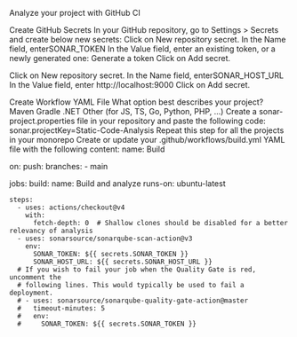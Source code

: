 Analyze your project with GitHub CI

Create GitHub Secrets
In your GitHub repository, go to Settings > Secrets and create below new secrets:
Click on New repository secret.
In the Name field, enterSONAR_TOKEN
In the Value field, enter an existing token, or a newly generated one: Generate a token
Click on Add secret.

Click on New repository secret.
In the Name field, enterSONAR_HOST_URL
In the Value field, enter http://localhost:9000 
Click on Add secret.


Create Workflow YAML File
What option best describes your project?
Maven
Gradle
.NET
Other (for JS, TS, Go, Python, PHP, ...)
Create a sonar-project.properties file in your repository and paste the following code:
sonar.projectKey=Static-Code-Analysis
Repeat this step for all the projects in your monorepo
Create or update your .github/workflows/build.yml YAML file with the following content:
name: Build

on:
  push:
    branches:
      - main


jobs:
  build:
    name: Build and analyze
    runs-on: ubuntu-latest
    
    steps:
      - uses: actions/checkout@v4
        with:
          fetch-depth: 0  # Shallow clones should be disabled for a better relevancy of analysis
      - uses: sonarsource/sonarqube-scan-action@v3
        env:
          SONAR_TOKEN: ${{ secrets.SONAR_TOKEN }}
          SONAR_HOST_URL: ${{ secrets.SONAR_HOST_URL }}
      # If you wish to fail your job when the Quality Gate is red, uncomment the
      # following lines. This would typically be used to fail a deployment.
      # - uses: sonarsource/sonarqube-quality-gate-action@master
      #   timeout-minutes: 5
      #   env:
      #     SONAR_TOKEN: ${{ secrets.SONAR_TOKEN }}
